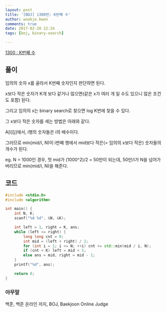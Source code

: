 ```yaml
---
layout: post
title: '[BOJ] 1300번: K번째 수'
author: wookje.kwon
comments: true
date: 2017-02-20 22:24
tags: [boj, binary-search]

---
```


[1300 : K번째 수](https://www.acmicpc.net/problem/1300)

## 풀이  

임의의 숫자 x를 골라서 K번째 숫자인지 판단하면 된다.  

x보다 작은 숫자가 K개 보다 같거나 많으면(같은 x가 여러 개 일 수도 있으니 많은 조건도 포함) 된다.  

그리고 임의의 x는 binary search로 찾으면 log K번에 찾을 수 있다.  

그 x보다 작은 숫자를 세는 방법은 아래와 같다. 

A[i][j]에서, i행의 숫자들은 i의 배수이다.  

그러므로 min(mid/i, N)이 i번째 행에서 mid보다 작은(= 임의의 x보다 작은) 숫자들의 개수가 된다.  

eg. N = 1000인 경우, 첫 mid가 (1000^2)/2 = 50만이 되는데, 50만/i가 N을 넘어가버리므로 min(mid/i, N)을 해준다.    

## 코드

```cpp
#include <stdio.h>
#include <algorithm>

int main() {
	int N, K;
	scanf("%d %d", &N, &K);

	int left = 1, right = K, ans;
	while (left <= right) {
		long long cnt = 0;
		int mid = (left + right) / 2;
		for (int i = 1; i <= N; ++i) cnt += std::min(mid / i, N);
		if (cnt < K) left = mid + 1;
		else ans = mid, right = mid - 1;
	}
	printf("%d", ans);

	return 0;
}
```

### 아무말  
백준, 백준 온라인 저지, BOJ, Baekjoon Online Judge
